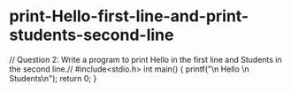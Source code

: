 # print-Hello-first-line-and-print-students-second-line
// Question 2: Write a program to print Hello in the first line and Students in the second line.// #include&lt;stdio.h> int main() {     printf("\n Hello \n Students\n");     return 0;  }
